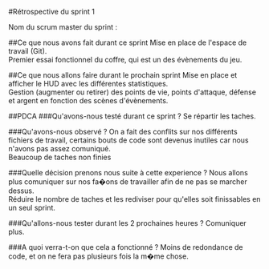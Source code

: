 #Rétrospective du sprint 1

Nom du scrum master du sprint :

##Ce que nous avons fait durant ce sprint 
Mise en place de l'espace de travail (Git).  
Premier essai fonctionnel du coffre, qui est un des évènements du jeu.

##Ce que nous allons faire durant le prochain sprint
Mise en place et afficher le HUD avec les différentes statistiques.  
Gestion (augmenter ou retirer) des points de vie, points d'attaque, défense et argent en fonction des scènes d'évènements.

##PDCA
###Qu'avons-nous testé durant ce sprint ?
Se répartir les taches.

###Qu'avons-nous observé ?
On a fait des conflits sur nos différents fichiers de travail, certains bouts de code sont devenus inutiles car nous n'avons pas assez comuniqué.  
Beaucoup de taches non finies

###Quelle décision prenons nous suite à cette experience ?
Nous allons plus comuniquer sur nos fa�ons de travailler afin de ne pas se marcher dessus.  
Réduire le nombre de taches et les rediviser pour qu'elles soit finissables en un seul sprint.

###Qu'allons-nous tester durant les 2 prochaines heures ?
Comuniquer plus.

###A quoi verra-t-on que cela a fonctionné ?
Moins de redondance de code, et on ne fera pas plusieurs fois la m�me chose.